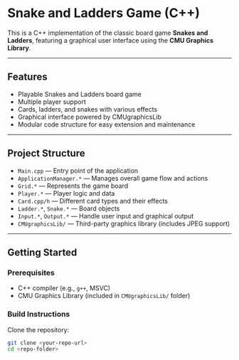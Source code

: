 # Snake and Ladders Game (C++)

This is a C++ implementation of the classic board game **Snakes and Ladders**, featuring a graphical user interface using the **CMU Graphics Library**.

---

## Features

- Playable Snakes and Ladders board game  
- Multiple player support  
- Cards, ladders, and snakes with various effects  
- Graphical interface powered by CMUgraphicsLib  
- Modular code structure for easy extension and maintenance  

---

## Project Structure

- `Main.cpp` — Entry point of the application  
- `ApplicationManager.*` — Manages overall game flow and actions  
- `Grid.*` — Represents the game board  
- `Player.*` — Player logic and data  
- `Card.cpp/h` — Different card types and their effects  
- `Ladder.*`, `Snake.*` — Board objects  
- `Input.*`, `Output.*` — Handle user input and graphical output  
- `CMUgraphicsLib/` — Third-party graphics library (includes JPEG support)  

---

## Getting Started

### Prerequisites

- C++ compiler (e.g., `g++`, MSVC)  
- CMU Graphics Library (included in `CMUgraphicsLib/` folder)  

### Build Instructions

Clone the repository:

```bash
git clone <your-repo-url>
cd <repo-folder>
